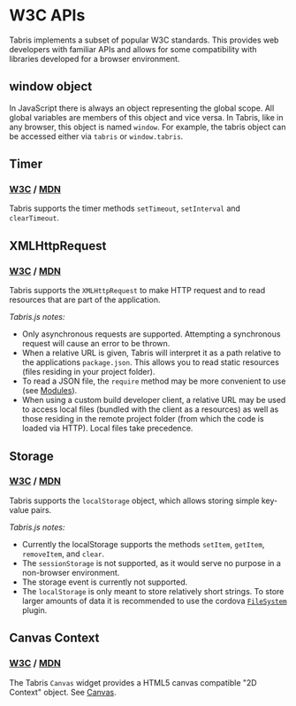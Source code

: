 # W3C APIs

Tabris implements a subset of popular W3C standards. This provides web developers with familiar APIs and allows for some compatibility with libraries developed for a browser environment.

## window object

In JavaScript there is always an object representing the global scope. All global variables are members of this object and vice versa. In Tabris, like in any browser, this object is named `window`. For example, the tabris object can be accessed either via `tabris` or `window.tabris`.

## Timer

### [W3C](http://www.w3.org/TR/2011/WD-html5-20110525/timers.html#timers) / [MDN](https://developer.mozilla.org/en-US/Add-ons/Code_snippets/Timers)

Tabris supports the timer methods `setTimeout`, `setInterval` and `clearTimeout`.

## XMLHttpRequest

### [W3C](http://www.w3.org/TR/XMLHttpRequest/) / [MDN](https://developer.mozilla.org/en-US/docs/Web/API/XMLHttpRequest)

Tabris supports the `XMLHttpRequest` to make HTTP request and to read resources that are part of the application.

*Tabris.js notes:*

* Only asynchronous requests are supported. Attempting a synchronous request will cause an error to be thrown.
* When a relative URL is given, Tabris will interpret it as a path relative to the applications `package.json`. This allows you to read static resources (files residing in your project folder).
* To read a JSON file, the `require` method may be more convenient to use (see [Modules](modules)).
* When using a custom build developer client, a relative URL may be used to access local files (bundled with the client as a resources) as well as those residing in the remote project folder (from which the code is loaded via HTTP). Local files take precedence.

## Storage

### [W3C](http://dev.w3.org/html5/webstorage/) / [MDN](https://developer.mozilla.org/en-US/docs/Web/Guide/API/DOM/Storage)

Tabris supports the `localStorage` object, which allows storing simple key-value pairs.

*Tabris.js notes:*

* Currently the localStorage supports the methods `setItem`, `getItem`, `removeItem`, and `clear`.
* The `sessionStorage` is not supported, as it would serve no purpose in a non-browser environment.
* The storage event is currently not supported.
* The `localStorage` is only meant to store relatively short strings. To store larger amounts of data it is recommended to use the cordova [`FileSystem`](http://plugins.cordova.io/#/package/org.apache.cordova.file) plugin.


## Canvas Context

### [W3C](http://www.w3.org/TR/2dcontext/) / [MDN](https://developer.mozilla.org/en/docs/Web/API/CanvasRenderingContext2D)

The Tabris `Canvas` widget provides a HTML5 canvas compatible "2D Context" object. See [Canvas](Canvas).
